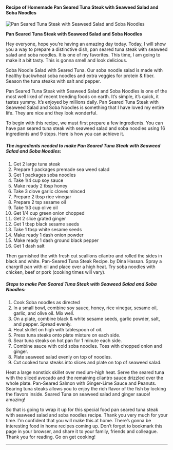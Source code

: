            

#### Recipe of Homemade Pan Seared Tuna Steak with Seaweed Salad and Soba Noodles

![Pan Seared Tuna Steak with Seaweed Salad and Soba Noodles](https://img-global.cpcdn.com/recipes/6171852900663296/751x532cq70/pan-seared-tuna-steak-with-seaweed-salad-and-soba-noodles-recipe-main-photo.jpg)

**Pan Seared Tuna Steak with Seaweed Salad and Soba Noodles**

Hey everyone, hope you’re having an amazing day today. Today, I will show you a way to prepare a distinctive dish, pan seared tuna steak with seaweed salad and soba noodles. It is one of my favorites. This time, I am going to make it a bit tasty. This is gonna smell and look delicious.

Soba Noodle Salad with Seared Tuna. Our soba noodle salad is made with healthy buckwheat soba noodles and extra veggies for protein & fiber. Season the tuna steaks with salt and pepper.

Pan Seared Tuna Steak with Seaweed Salad and Soba Noodles is one of the most well liked of recent trending foods on earth. It’s simple, it’s quick, it tastes yummy. It’s enjoyed by millions daily. Pan Seared Tuna Steak with Seaweed Salad and Soba Noodles is something that I have loved my entire life. They are nice and they look wonderful.

To begin with this recipe, we must first prepare a few ingredients. You can have pan seared tuna steak with seaweed salad and soba noodles using 16 ingredients and 9 steps. Here is how you can achieve it.

##### The ingredients needed to make Pan Seared Tuna Steak with Seaweed Salad and Soba Noodles:

1.  Get 2 large tuna steak
2.  Prepare 1 packages premade sea weed salad
3.  Get 1 packages soba noodles
4.  Take 1/4 cup soy sauce
5.  Make ready 2 tbsp honey
6.  Take 3 clove garlic cloves minced
7.  Prepare 2 tbsp rice vinegar
8.  Prepare 2 tsp sesame oil
9.  Take 1/3 cup olive oil
10.  Get 1/4 cup green onion chopped
11.  Get 2 slice grated ginger
12.  Get 1 tbsp black sesame seeds
13.  Take 1 tbsp white sesame seeds
14.  Make ready 1 dash onion powder
15.  Make ready 1 dash ground black pepper
16.  Get 1 dash salt

Then garnished the with fresh cut scallions cilantro and rolled the sides in black and white. Pan-Seared Tuna Steak Recipe. by Dina Hassan. Spray a chargrill pan with oil and place over a high heat. Try soba noodles with chicken, beef or pork (cooking times will vary).

##### Steps to make Pan Seared Tuna Steak with Seaweed Salad and Soba Noodles:

1.  Cook Soba noodles as directed
2.  In a small bowl, combine soy sauce, honey, rice vinegar, sesame oil, garlic, and olive oil. Mix well.
3.  On a plate, combine black & white sesame seeds, garlic powder, salt, and pepper. Spread evenly.
4.  Heat skillet on high with tablespoon of oil.
5.  Press tuna steaks onto plate mixture on each side.
6.  Sear tuna steaks on hot pan for 1 minute each side.
7.  Combine sauce with cold soba noodles. Toss with chopped onion and ginger.
8.  Plate seaweed salad evenly on top of noodles.
9.  Cut cooked tuna steaks into slices and plate on top of seaweed salad.

Heat a large nonstick skillet over medium-high heat. Serve the seared tuna with the sliced avocado and the remaining cilantro sauce drizzled over the whole plate. Pan-Seared Salmon with Ginger-Lime Sauce and Peanuts. Searing tuna steaks allows you to enjoy the rich flavor of the fish by locking the flavors inside. Seared Tuna on seaweed salad and ginger sauce! amazing!

So that is going to wrap it up for this special food pan seared tuna steak with seaweed salad and soba noodles recipe. Thank you very much for your time. I’m confident that you will make this at home. There’s gonna be interesting food in home recipes coming up. Don’t forget to bookmark this page in your browser, and share it to your family, friends and colleague. Thank you for reading. Go on get cooking!

* * *
